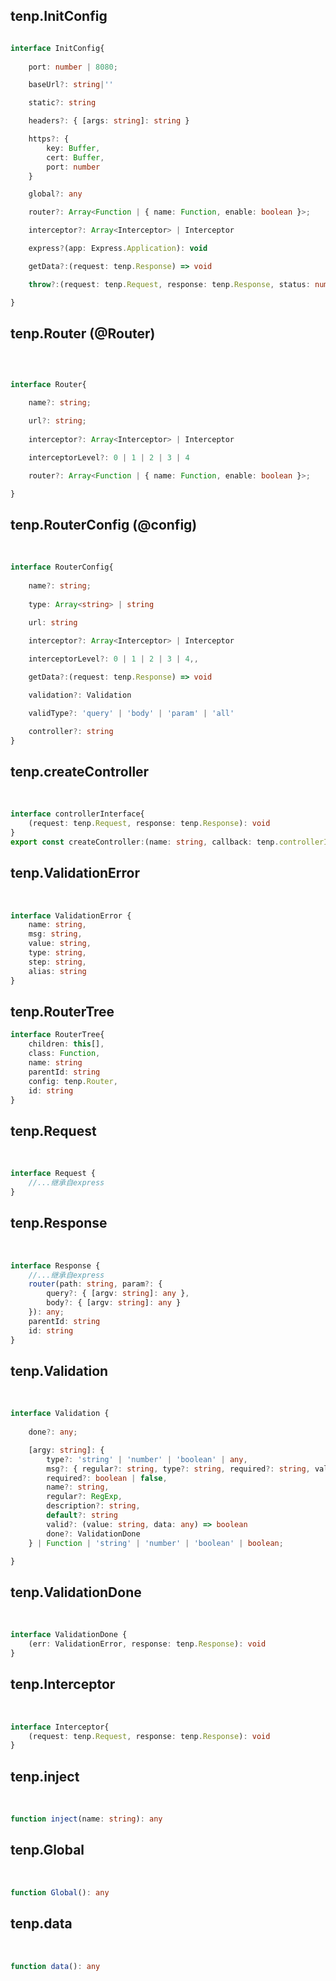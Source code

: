 

## tenp.InitConfig

```typescript

interface InitConfig{
	
	port: number | 8080;

	baseUrl?: string|''

	static?: string

	headers?: { [args: string]: string }

	https?: {
		key: Buffer,
		cert: Buffer,
		port: number
	}

	global?: any

	router?: Array<Function | { name: Function, enable: boolean }>;

	interceptor?: Array<Interceptor> | Interceptor

	express?(app: Express.Application): void

	getData?:(request: tenp.Response) => void

	throw?:(request: tenp.Request, response: tenp.Response, status: number, error: Error) => void;

}
```
## tenp.Router (@Router)

<br>

```typescript

interface Router{

	name?: string;

	url?: string;
	
	interceptor?: Array<Interceptor> | Interceptor

	interceptorLevel?: 0 | 1 | 2 | 3 | 4

	router?: Array<Function | { name: Function, enable: boolean }>;

}
```
## tenp.RouterConfig (@config)

<br>

```typescript
interface RouterConfig{
	
	name?: string;
	
	type: Array<string> | string
	
	url: string

	interceptor?: Array<Interceptor> | Interceptor

	interceptorLevel?: 0 | 1 | 2 | 3 | 4,,

	getData?:(request: tenp.Response) => void

	validation?: Validation

	validType?: 'query' | 'body' | 'param' | 'all'

	controller?: string
}
```
## tenp.createController 

<br>

```typescript
interface controllerInterface{
	(request: tenp.Request, response: tenp.Response): void
}
export const createController:(name: string, callback: tenp.controllerInterface) => Function;
```
## tenp.ValidationError 

<br>

```typescript
interface ValidationError {
	name: string,
	msg: string,
	value: string,
	type: string,
	step: string,
	alias: string
}
```
## tenp.RouterTree

```typescript
interface RouterTree{
	children: this[], 
	class: Function,
	name: string
	parentId: string
	config: tenp.Router,
	id: string
}
```

## tenp.Request 

<br>

```typescript
interface Request {
	//...继承自express
}
```

## tenp.Response 

<br>

```typescript
interface Response {
	//...继承自express
	router(path: string, param?: {
		query?: { [argv: string]: any }, 
		body?: { [argv: string]: any }
	}): any;
	parentId: string
	id: string
}
```

## tenp.Validation 

<br>

```typescript
interface Validation {
		
	done?: any;

	[argy: string]: {
		type?: 'string' | 'number' | 'boolean' | any,
		msg?: { regular?: string, type?: string, required?: string, valid?: string },
		required?: boolean | false,
		name?: string,
		regular?: RegExp,
		description?: string,
		default?: string 
		valid?: (value: string, data: any) => boolean
		done?: ValidationDone
	} | Function | 'string' | 'number' | 'boolean' | boolean;

}
```
## tenp.ValidationDone 

<br>

```typescript
interface ValidationDone {
	(err: ValidationError, response: tenp.Response): void
}
```


## tenp.Interceptor 

<br>

```typescript
interface Interceptor{
	(request: tenp.Request, response: tenp.Response): void
}
```

## tenp.inject 

<br>

```typescript
function inject(name: string): any
```
## tenp.Global 

<br>

```typescript
function Global(): any
```
## tenp.data 

<br>

```typescript
function data(): any
```